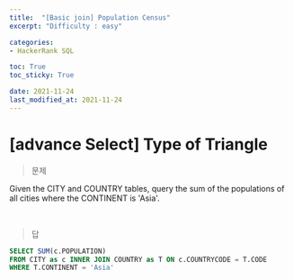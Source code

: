 ```yaml
---
title:  "[Basic join] Population Census"
excerpt: "Difficulty : easy"

categories:
- HackerRank SQL

toc: True
toc_sticky: True

date: 2021-11-24
last_modified_at: 2021-11-24
---
```


# [advance Select] Type of Triangle

> 문제

Given the CITY and COUNTRY tables, query the sum of the populations of all cities where the CONTINENT is 'Asia'.

<br>

> 답

```sql
SELECT SUM(c.POPULATION)
FROM CITY as c INNER JOIN COUNTRY as T ON c.COUNTRYCODE = T.CODE
WHERE T.CONTINENT = 'Asia'
```

